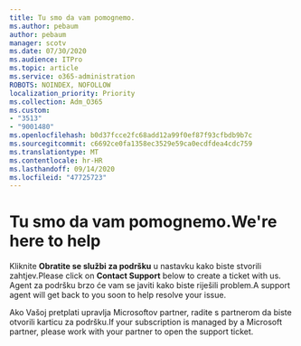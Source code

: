 ```yaml
---
title: Tu smo da vam pomognemo.
ms.author: pebaum
author: pebaum
manager: scotv
ms.date: 07/30/2020
ms.audience: ITPro
ms.topic: article
ms.service: o365-administration
ROBOTS: NOINDEX, NOFOLLOW
localization_priority: Priority
ms.collection: Adm_O365
ms.custom:
- "3513"
- "9001480"
ms.openlocfilehash: b0d37fcce2fc68add12a99f0ef87f93cfbdb9b7c
ms.sourcegitcommit: c6692ce0fa1358ec3529e59ca0ecdfdea4cdc759
ms.translationtype: MT
ms.contentlocale: hr-HR
ms.lasthandoff: 09/14/2020
ms.locfileid: "47725723"
---
```

# <a name="were-here-to-help"></a><span data-ttu-id="b696f-102">Tu smo da vam pomognemo.</span><span class="sxs-lookup"><span data-stu-id="b696f-102">We're here to help</span></span>

<span data-ttu-id="b696f-103">Kliknite **Obratite se službi za podršku** u nastavku kako biste stvorili zahtjev.</span><span class="sxs-lookup"><span data-stu-id="b696f-103">Please click on **Contact Support** below to create a ticket with us.</span></span> <span data-ttu-id="b696f-104">Agent za podršku brzo će vam se javiti kako biste riješili problem.</span><span class="sxs-lookup"><span data-stu-id="b696f-104">A support agent will get back to you soon to help resolve your issue.</span></span>

<span data-ttu-id="b696f-105">Ako Vašoj pretplati upravlja Microsoftov partner, radite s partnerom da biste otvorili karticu za podršku.</span><span class="sxs-lookup"><span data-stu-id="b696f-105">If your subscription is managed by a Microsoft partner, please work with your partner to open the support ticket.</span></span>
